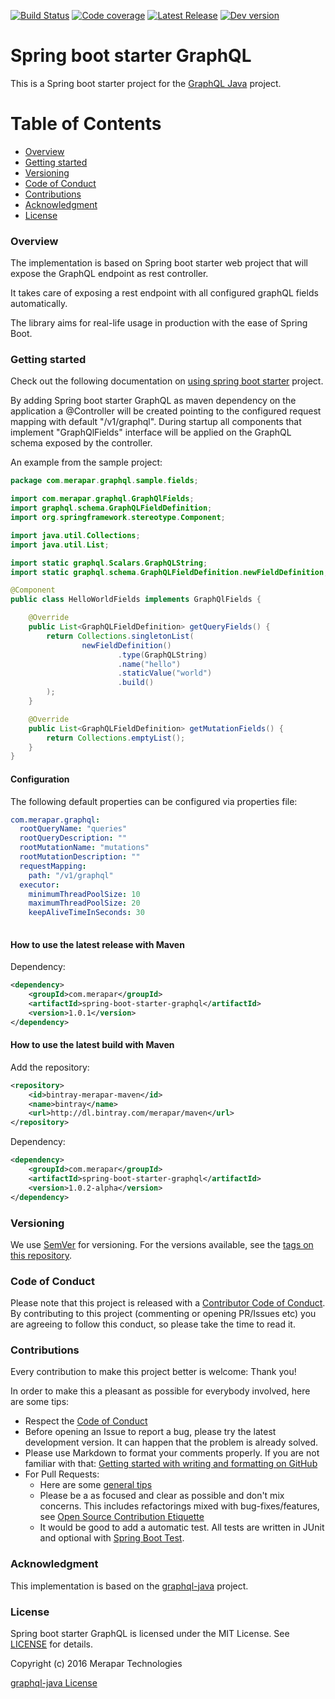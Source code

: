 [![Build Status](https://api.travis-ci.org/merapar/spring-boot-starter-graphql.svg?branch=master)](https://travis-ci.org/merapar/spring-boot-starter-graphql)
[![Code coverage](https://codecov.io/gh/merapar/spring-boot-starter-graphql/branch/master/graph/badge.svg)](https://codecov.io/gh/merapar/spring-boot-starter-graphql)
[![Latest Release](https://maven-badges.herokuapp.com/maven-central/com.merapar/spring-boot-starter-graphql/badge.svg)](https://maven-badges.herokuapp.com/maven-central/com.merapar/spring-boot-starter-graphql/)
[![Dev version](https://api.bintray.com/packages/merapar/maven/spring-boot-starter-graphql/images/download.svg)](https://bintray.com/merapar/maven/spring-boot-starter-graphql/_latestVersion)

# Spring boot starter GraphQL

This is a Spring boot starter project for the [GraphQL Java](https://github.com/graphql-java/graphql-java) project.


# Table of Contents
 
- [Overview](#overview)
- [Getting started](#getting-started)
- [Versioning](#versioning)
- [Code of Conduct](#code-of-conduct)
- [Contributions](#contributions)
- [Acknowledgment](#acknowledgment)
- [License](#license)


### Overview

The implementation is based on Spring boot starter web project that will expose the GraphQL endpoint as rest controller.

It takes care of exposing a rest endpoint with all configured graphQL fields automatically.

The library aims for real-life usage in production with the ease of Spring Boot.


### Getting started

Check out the following documentation on [using spring boot starter](http://docs.spring.io/spring-boot/docs/current/reference/htmlsingle/#using-boot-starter) project.

By adding Spring boot starter GraphQL as maven dependency on the application a @Controller will be created pointing to the configured request mapping with default "/v1/graphql".
During startup all components that implement "GraphQlFields" interface will be applied on the GraphQL schema exposed by the controller.

An example from the sample project:
```java
package com.merapar.graphql.sample.fields;

import com.merapar.graphql.GraphQlFields;
import graphql.schema.GraphQLFieldDefinition;
import org.springframework.stereotype.Component;

import java.util.Collections;
import java.util.List;

import static graphql.Scalars.GraphQLString;
import static graphql.schema.GraphQLFieldDefinition.newFieldDefinition;

@Component
public class HelloWorldFields implements GraphQlFields {

    @Override
    public List<GraphQLFieldDefinition> getQueryFields() {
        return Collections.singletonList(
                newFieldDefinition()
                        .type(GraphQLString)
                        .name("hello")
                        .staticValue("world")
                        .build()
        );
    }

    @Override
    public List<GraphQLFieldDefinition> getMutationFields() {
        return Collections.emptyList();
    }
}
```


#### Configuration

The following default properties can be configured via properties file:

```yaml
com.merapar.graphql:
  rootQueryName: "queries"
  rootQueryDescription: ""
  rootMutationName: "mutations"
  rootMutationDescription: ""
  requestMapping:
    path: "/v1/graphql"
  executor:
    minimumThreadPoolSize: 10
    maximumThreadPoolSize: 20
    keepAliveTimeInSeconds: 30
    
```


#### How to use the latest release with Maven

Dependency:

```xml
<dependency>
    <groupId>com.merapar</groupId>
    <artifactId>spring-boot-starter-graphql</artifactId>
    <version>1.0.1</version>
</dependency>

```


#### How to use the latest build with Maven

Add the repository:

```xml
<repository>
    <id>bintray-merapar-maven</id>
    <name>bintray</name>
    <url>http://dl.bintray.com/merapar/maven</url>
</repository>

```

Dependency:

```xml
<dependency>
    <groupId>com.merapar</groupId>
    <artifactId>spring-boot-starter-graphql</artifactId>
    <version>1.0.2-alpha</version>
</dependency>

```


### Versioning

We use [SemVer](http://semver.org/) for versioning. For the versions available, see the [tags on this repository](https://github.com/merapar/spring-boot-starter-graphql/tags). 


### Code of Conduct

Please note that this project is released with a [Contributor Code of Conduct](CODE_OF_CONDUCT.md).
By contributing to this project (commenting or opening PR/Issues etc) you are agreeing to follow this conduct, so please
take the time to read it. 


### Contributions

Every contribution to make this project better is welcome: Thank you! 

In order to make this a pleasant as possible for everybody involved, here are some tips:

- Respect the [Code of Conduct](#code-of-conduct)
- Before opening an Issue to report a bug, please try the latest development version. It can happen that the problem is already solved.
- Please use Markdown to format your comments properly. If you are not familiar with that: [Getting started with writing and formatting on GitHub](https://help.github.com/articles/getting-started-with-writing-and-formatting-on-github/)
- For Pull Requests:
  - Here are some [general tips](https://github.com/blog/1943-how-to-write-the-perfect-pull-request)
  - Please be a as focused and clear as possible and don't mix concerns. This includes refactorings mixed with bug-fixes/features, see [Open Source Contribution Etiquette](http://tirania.org/blog/archive/2010/Dec-31.html) 
  - It would be good to add a automatic test. All tests are written in JUnit and optional with [Spring Boot Test](http://docs.spring.io/spring-boot/docs/current/reference/html/boot-features-testing.html).


### Acknowledgment

This implementation is based on the [graphql-java](https://github.com/graphql-java/graphql-java) project.


### License

Spring boot starter GraphQL is licensed under the MIT License. See [LICENSE](LICENSE.md) for details.

Copyright (c) 2016 Merapar Technologies

[graphql-java License](https://github.com/graphql-java/graphql-java/blob/master/LICENSE.md)